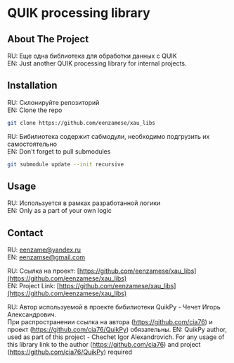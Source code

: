 <div align="center"><h1 align="left">QUIK processing library</h1></div>


<!-- ABOUT THE PROJECT -->
## About The Project
RU: Еще одна библиотека для обработки данных с QUIK<br/>
EN: Just another QUIK processing library for internal projects.

## Installation

RU: Склонируйте репозиторий<br/>
EN: Clone the repo
   ```sh
   git clone https://github.com/eenzamese/xau_libs
   ```
RU: Бибилиотека содержит сабмодули, необходимо подгрузить их самостоятельно<br/>
EN: Don't forget to pull submodules
   ```sh
   git submodule update --init recursive
   ```

## Usage

RU: Используется в рамках разработанной логики<br/>
EN: Only as a part of your own logic

## Contact

RU: eenzame@yandex.ru<br/>
EN: eenzamse@gmail.com

RU: Ссылка на проект: [https://github.com/eenzamese/xau_libs](https://github.com/eenzamese/xau_libs)<br/>
EN: Project Link: [https://github.com/eenzamese/xau_libs](https://github.com/eenzamese/xau_libs)



RU: Автор используемой в проекте бибилиотеки QuikPy - Чечет Игорь Александрович.<br/>
При распространении ссылка на автора (https://github.com/cia76) и проект (https://github.com/cia76/QuikPy) обязательны.
EN: QuikPy author, used as part of this project - Chechet Igor Alexandrovich. For any usage of this library link to the author (https://github.com/cia76) and project (https://github.com/cia76/QuikPy) required
